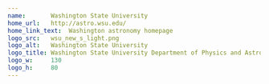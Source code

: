 ```yaml
---
name:       Washington State University
home_url:   http://astro.wsu.edu/
home_link_text:  Washington astronomy homepage
logo_src:   wsu_new_s_light.png
logo_alt:   Washington State University
logo_title: Washington State University Department of Physics and Astronomy
logo_w:     130
logo_h:     80
---
```


